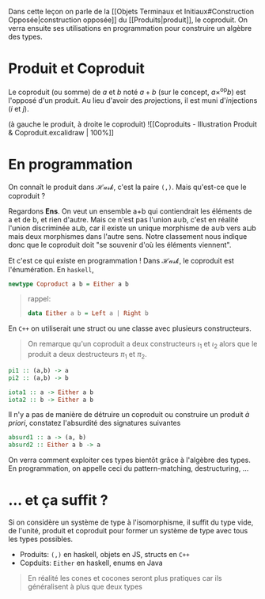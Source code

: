 Dans cette leçon on parle de la [[Objets Terminaux et Initiaux#Construction Opposée|construction opposée]] du [[Produits|produit]], le coproduit. On verra ensuite ses utilisations en programmation pour construire un algèbre des types.

# Produit et Coproduit

Le coproduit (ou somme) de $a$ et $b$ noté $a+b$ (sur le concept, $a \times^{\text{op}} b$) est l'opposé d'un produit. Au lieu d'avoir des *pro*jections, il est muni d'*in*jections ($i$ et $j$).

(à gauche le produit, à droite le coproduit)
![[Coproduits - Illustration Produit & Coproduit.excalidraw | 100%]]

# En programmation

On connaît le produit dans $\mathcal{Hask}$, c'est la paire `(,)`. Mais qu'est-ce que le coproduit ?

Regardons $\mathbf{Ens}$. On veut un ensemble a+b qui contiendrait les éléments de a et de b, et rien d'autre. Mais ce n'est pas l'union a∪b, c'est en réalité l'union discriminée a⊔b, car il existe un unique morphisme de a∪b vers a⊔b mais deux morphismes dans l'autre sens. Notre classement nous indique donc que le coproduit doit "se souvenir d'où les éléments viennent".

Et c'est ce qui existe en programmation ! Dans $\mathcal{Hask}$, le coproduit est l'énumération. En `haskell`, 
```haskell
newtype Coproduct a b = Either a b 
```
 > rappel:
 > ```haskell
 > data Either a b = Left a | Right b
 > ```

En `C++` on utiliserait une struct ou une classe avec plusieurs constructeurs.

> On remarque qu'un coproduit a deux constructeurs $\iota_{1}$ et $\iota_{2}$ alors que le produit a deux destructeurs $\pi_{1}$ et $\pi_{2}$.
```haskell
pi1 :: (a,b) -> a
pi2 :: (a,b) -> b

iota1 :: a -> Either a b
iota2 :: b -> Either a b
```

 Il n'y a pas de manière de détruire un coproduit ou construire un produit *à priori*, constatez l'absurdité des signatures suivantes
```haskell
absurd1 :: a -> (a, b)
absurd2 :: Either a b -> a
```

On verra comment exploiter ces types bientôt grâce à l'algèbre des types. En programmation, on appelle ceci du pattern-matching, destructuring, $\dots$

# $\dots$ et ça suffit ?

Si on considère un système de type à l'isomorphisme, il suffit du type vide, de l'unité, produit et coproduit pour former un système de type avec tous les types possibles.

- Produits: `(,)` en haskell, objets en JS, structs en `C++`
- Copduits: `Either` en haskell, enums en Java

> En réalité les cones et cocones seront plus pratiques car ils généralisent à plus que deux types

